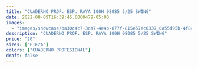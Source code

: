 ```yaml
---
title: "CUADERNO PROF. ESP. RAYA 100H 08085 5/25 SWING"
date: 2022-08-09T16:39:45.6060479-05:00
images:
  - "images/showcase/ba30c4c7-3da7-4e4b-877f-815e57ec8337_0a55d95b-4f8c-4d7e-bb6e-64daad46f17f.webp"
description: "CUADERNO PROF. ESP. RAYA 100H 08085 5/25 SWING"
price: "20"
sizes: ["PIEZA"]
colors: ["CUADERNO PROFESIONAL"]
draft: false
---
```

